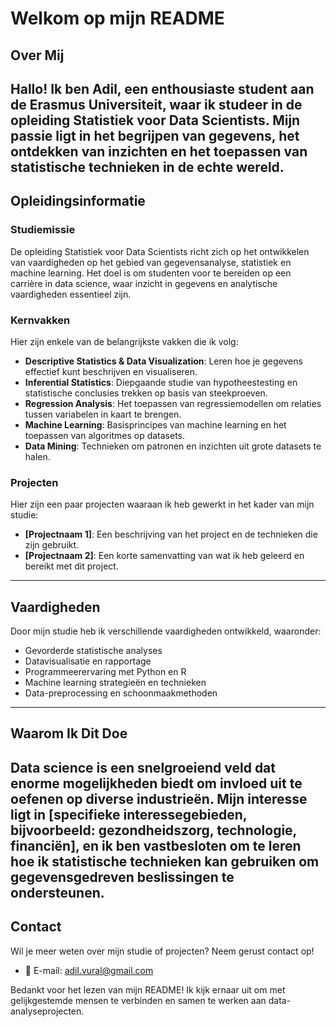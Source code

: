# Welkom op mijn README
## Over Mij
Hallo! Ik ben Adil, een enthousiaste student aan de Erasmus Universiteit, waar ik studeer in de opleiding Statistiek voor Data Scientists. Mijn passie ligt in het begrijpen van gegevens, het ontdekken van inzichten en het toepassen van statistische technieken in de echte wereld.
---
## Opleidingsinformatie
### Studiemissie
De opleiding Statistiek voor Data Scientists richt zich op het ontwikkelen van vaardigheden op het gebied van gegevensanalyse, statistiek en machine learning. Het doel is om studenten voor te bereiden op een carrière in data science, waar inzicht in gegevens en analytische vaardigheden essentieel zijn.
### Kernvakken
Hier zijn enkele van de belangrijkste vakken die ik volg:
- **Descriptive Statistics & Data Visualization**: Leren hoe je gegevens effectief kunt beschrijven en visualiseren.
- **Inferential Statistics**: Diepgaande studie van hypotheestesting en statistische conclusies trekken op basis van steekproeven.
- **Regression Analysis**: Het toepassen van regressiemodellen om relaties tussen variabelen in kaart te brengen.
- **Machine Learning**: Basisprincipes van machine learning en het toepassen van algoritmes op datasets.
- **Data Mining**: Technieken om patronen en inzichten uit grote datasets te halen.
### Projecten
Hier zijn een paar projecten waaraan ik heb gewerkt in het kader van mijn studie:
- **[Projectnaam 1]**: Een beschrijving van het project en de technieken die zijn gebruikt.
- **[Projectnaam 2]**: Een korte samenvatting van wat ik heb geleerd en bereikt met dit project.
---
## Vaardigheden
Door mijn studie heb ik verschillende vaardigheden ontwikkeld, waaronder:
- Gevorderde statistische analyses
- Datavisualisatie en rapportage
- Programmeerervaring met Python en R
- Machine learning strategieën en technieken
- Data-preprocessing en schoonmaakmethoden
---
## Waarom Ik Dit Doe
Data science is een snelgroeiend veld dat enorme mogelijkheden biedt om invloed uit te oefenen op diverse industrieën. Mijn interesse ligt in [specifieke interessegebieden, bijvoorbeeld: gezondheidszorg, technologie, financiën], en ik ben vastbesloten om te leren hoe ik statistische technieken kan gebruiken om gegevensgedreven beslissingen te ondersteunen.
---
## Contact
Wil je meer weten over mijn studie of projecten? Neem gerust contact op!
- 📧 E-mail: adil.vural@gmail.com

Bedankt voor het lezen van mijn README! Ik kijk ernaar uit om met gelijkgestemde mensen te verbinden en samen te werken aan data-analyseprojecten.